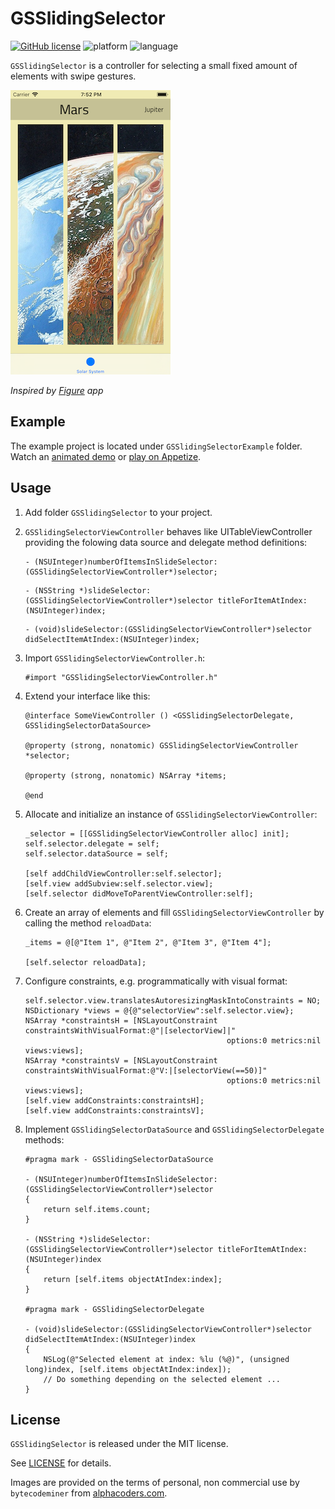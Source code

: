 # GSSlidingSelector

[![GitHub license](https://img.shields.io/github/license/galarius/GSSlidingSelector.svg)](https://github.com/galarius/GSSlidingSelector/blob/master/LICENSE)
![platform](https://img.shields.io/badge/platform-ios-lightgrey.svg)
![language](https://img.shields.io/badge/language-objc-orange.svg)

`GSSlidingSelector` is a controller for selecting a small fixed amount of elements with swipe gestures.

![](assets/screen.png)

*Inspired by [Figure](https://itunes.apple.com/us/app/figure-make-music-beats/id511269223) app*

## Example

The example project is located under `GSSlidingSelectorExample` folder. Watch an [animated demo](assets/example.gif) or [play on Appetize](https://appetize.io/app/5uv9qzk6n1z6qut4f82x5rht80).

## Usage

1. Add folder `GSSlidingSelector` to your project.

2. `GSSlidingSelectorViewController` behaves like UITableViewController providing the folowing data source and delegate method definitions:

    ```objc
    - (NSUInteger)numberOfItemsInSlideSelector:(GSSlidingSelectorViewController*)selector;
    ```

    ```objc
    - (NSString *)slideSelector:(GSSlidingSelectorViewController*)selector titleForItemAtIndex:(NSUInteger)index;
    ```

    ```objc
    - (void)slideSelector:(GSSlidingSelectorViewController*)selector didSelectItemAtIndex:(NSUInteger)index;
    ```

3. Import `GSSlidingSelectorViewController.h`:

    ```objc
    #import "GSSlidingSelectorViewController.h"
    ```

4. Extend your interface like this:

    ```objc
    @interface SomeViewController () <GSSlidingSelectorDelegate, GSSlidingSelectorDataSource>

    @property (strong, nonatomic) GSSlidingSelectorViewController *selector;

    @property (strong, nonatomic) NSArray *items;

    @end
    ```

5. Allocate and initialize an instance of `GSSlidingSelectorViewController`:

    ```objc
    _selector = [[GSSlidingSelectorViewController alloc] init];
    self.selector.delegate = self;
    self.selector.dataSource = self;

    [self addChildViewController:self.selector];
    [self.view addSubview:self.selector.view];
    [self.selector didMoveToParentViewController:self];
    ```

6. Create an array of elements and fill `GSSlidingSelectorViewController` by calling the method `reloadData`:

    ```objc
    _items = @[@"Item 1", @"Item 2", @"Item 3", @"Item 4"];

    [self.selector reloadData];
    ```

7. Configure constraints, e.g. programmatically with visual format:

    ```objc
    self.selector.view.translatesAutoresizingMaskIntoConstraints = NO;
    NSDictionary *views = @{@"selectorView":self.selector.view};
    NSArray *constraintsH = [NSLayoutConstraint constraintsWithVisualFormat:@"|[selectorView]|"
                                                 options:0 metrics:nil views:views];
    NSArray *constraintsV = [NSLayoutConstraint constraintsWithVisualFormat:@"V:|[selectorView(==50)]"
                                                 options:0 metrics:nil views:views];
    [self.view addConstraints:constraintsH];
    [self.view addConstraints:constraintsV];
    ```

8. Implement `GSSlidingSelectorDataSource` and `GSSlidingSelectorDelegate` methods:

    ```objc
    #pragma mark - GSSlidingSelectorDataSource

    - (NSUInteger)numberOfItemsInSlideSelector:(GSSlidingSelectorViewController*)selector
    {
        return self.items.count;
    }

    - (NSString *)slideSelector:(GSSlidingSelectorViewController*)selector titleForItemAtIndex:(NSUInteger)index
    {
        return [self.items objectAtIndex:index];
    }

    #pragma mark - GSSlidingSelectorDelegate

    - (void)slideSelector:(GSSlidingSelectorViewController*)selector didSelectItemAtIndex:(NSUInteger)index
    {
        NSLog(@"Selected element at index: %lu (%@)", (unsigned long)index, [self.items objectAtIndex:index]);
        // Do something depending on the selected element ...
    }
    ```

## License

`GSSlidingSelector` is released under the MIT license. 

See [LICENSE](https://github.com/galarius/GSSlidingSelector/blob/master/LICENSE) for details.

Images are provided on the terms of personal, non commercial use by `bytecodeminer` from [alphacoders.com](https://wall.alphacoders.com/big.php?i=725422).